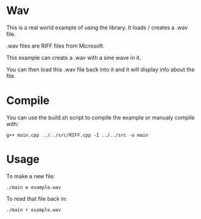# Wav
This is a real world example of using the library.  It loads / creates a .wav file.

.wav files are RIFF files from Microsoft.

This example can create a .wav with a sine wave in it.

You can then load this .wav file back into it and it will display info about the file.


# Compile
You can use the build.sh script to compile the example or manualy compile with:

```
g++ main.cpp ../../src/RIFF.cpp -I ../../src -o main
```

# Usage
To make a new file:
```
./main w example.wav
```

To read that file back in:
```
./main r example.wav
```
